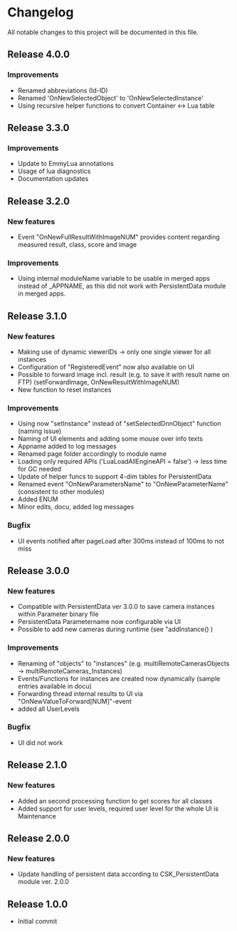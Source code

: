 # Changelog
All notable changes to this project will be documented in this file.

## Release 4.0.0

### Improvements
- Renamed abbreviations (Id-ID)
- Renamed 'OnNewSelectedObject' to 'OnNewSelectedInstance'
- Using recursive helper functions to convert Container <-> Lua table

## Release 3.3.0

### Improvements
- Update to EmmyLua annotations
- Usage of lua diagnostics
- Documentation updates

## Release 3.2.0

### New features
- Event "OnNewFullResultWithImageNUM" provides content regarding measured result, class, score and image

### Improvements
- Using internal moduleName variable to be usable in merged apps instead of _APPNAME, as this did not work with PersistentData module in merged apps.

## Release 3.1.0

### New features
- Making use of dynamic viewerIDs -> only one single viewer for all instances
- Configuration of "RegisteredEvent" now also available on UI
- Possible to forward image incl. result (e.g. to save it with result name on FTP) (setForwardImage, OnNewResultWithImageNUM)
- New function to reset instances

### Improvements
- Using now "setInstance" instead of "setSelectedDnnObject" function (naming issue)
- Naming of UI elements and adding some mouse over info texts
- Appname added to log messages
- Renamed page folder accordingly to module name
- Loading only required APIs ('LuaLoadAllEngineAPI = false') -> less time for GC needed
- Update of helper funcs to support 4-dim tables for PersistentData
- Renamed event "OnNewParametersName" to "OnNewParameterName" (consistent to other modules)
- Added ENUM
- Minor edits, docu, added log messages

### Bugfix
- UI events notified after pageLoad after 300ms instead of 100ms to not miss

## Release 3.0.0

### New features
- Compatible with PersistentData ver 3.0.0 to save camera instances within Parameter binary file
- PersistentData Parametername now configurable via UI
- Possible to add new cameras during runtime (see "addInstance() )

### Improvements
- Renaming of "objects" to "instances" (e.g. multiRemoteCamerasObjects -> multiRemoteCameras_Instances)
- Events/Functions for instances are created now dynamically (sample entries available in docu)
- Forwarding thread internal results to UI via "OnNewValueToForward[NUM]"-event
- added all UserLevels

### Bugfix
- UI did not work

## Release 2.1.0

### New features
- Added an second processing function to get scores for all classes
- Added support for user levels, required user level for the whole UI is Maintenance

## Release 2.0.0

### New features
- Update handling of persistent data according to CSK_PersistentData module ver. 2.0.0

## Release 1.0.0
- Initial commit